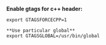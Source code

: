 **Enable gtags for c++ header:**
```
export GTAGSFORCECPP=1

**Use particular global**
export GTAGSGLOBAL=/usr/bin/global
```
